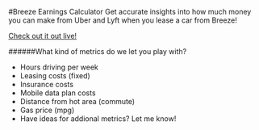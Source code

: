 #Breeze Earnings Calculator
Get accurate insights into how much money you can make from Uber and Lyft when you lease a car from Breeze!

[Check out it out live!](http://breezeearnings.herokuapp.com) 

######What kind of metrics do we let you play with?
 - Hours driving per week
 - Leasing costs (fixed)
 - Insurance costs
 - Mobile data plan costs
 - Distance from hot area (commute)
 - Gas price (mpg)
 - Have ideas for addional metrics?  Let me know!
